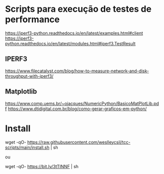 # Scripts para execução de testes de performance

https://iperf3-python.readthedocs.io/en/latest/examples.html#client
https://iperf3-python.readthedocs.io/en/latest/modules.html#iperf3.TestResult


## IPERF3

https://www.filecatalyst.com/blog/how-to-measure-network-and-disk-throughput-with-iperf3/

## Matplotlib

https://www.comp.uems.br/~ojacques/NumericPython/BasicoMatPlotLib.pdf
https://www.dtidigital.com.br/blog/como-gerar-graficos-em-python/



# Install

 wget -qO- https://raw.githubusercontent.com/weslleycsil/tcc-scripts/main/install.sh | sh
 
 ou
 
 wget -qO- https://bit.ly/3tTINNF | sh
